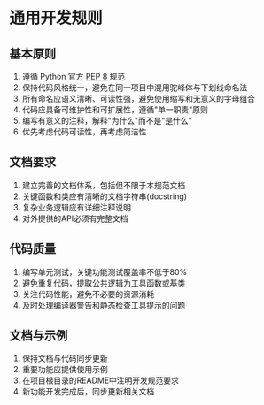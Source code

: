 # 通用开发规则

## 基本原则

1. 遵循 Python 官方 [PEP 8](https://www.python.org/dev/peps/pep-0008/) 规范
2. 保持代码风格统一，避免在同一项目中混用驼峰体与下划线命名法
3. 所有命名应语义清晰、可读性强，避免使用缩写和无意义的字母组合
4. 代码应具备可维护性和可扩展性，遵循"单一职责"原则
5. 编写有意义的注释，解释"为什么"而不是"是什么"
6. 优先考虑代码可读性，再考虑简洁性

## 文档要求

1. 建立完善的文档体系，包括但不限于本规范文档
2. 关键函数和类应有清晰的文档字符串(docstring)
3. 复杂业务逻辑应有详细注释说明
4. 对外提供的API必须有完整文档

## 代码质量

1. 编写单元测试，关键功能测试覆盖率不低于80%
2. 避免重复代码，提取公共逻辑为工具函数或基类
3. 关注代码性能，避免不必要的资源消耗
4. 及时处理编译器警告和静态检查工具提示的问题

## 文档与示例

1. 保持文档与代码同步更新
2. 重要功能应提供使用示例
3. 在项目根目录的README中注明开发规范要求
4. 新功能开发完成后，同步更新相关文档
